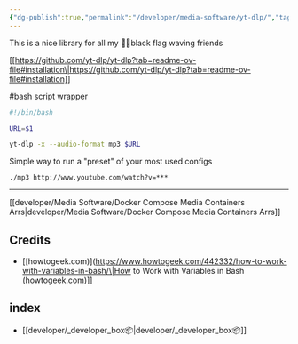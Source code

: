 ```yaml
---
{"dg-publish":true,"permalink":"/developer/media-software/yt-dlp/","tags":["linux"],"noteIcon":""}
---
```


This is a nice library for all my 🏴‍☠️black flag waving friends

[[https://github.com/yt-dlp/yt-dlp?tab=readme-ov-file#installation\|https://github.com/yt-dlp/yt-dlp?tab=readme-ov-file#installation]]

#bash script wrapper 

```bash
#!/bin/bash

URL=$1

yt-dlp -x --audio-format mp3 $URL
```

Simple way to run a "preset" of your most used configs

```shell
./mp3 http://www.youtube.com/watch?v=***
```

---

[[developer/Media Software/Docker Compose Media Containers Arrs\|developer/Media Software/Docker Compose Media Containers Arrs]]
## Credits
- [[howtogeek.com)](https://www.howtogeek.com/442332/how-to-work-with-variables-in-bash/\|How to Work with Variables in Bash (howtogeek.com)]]
## index
- [[developer/_developer_box📦\|developer/_developer_box📦]]